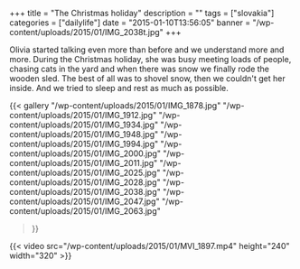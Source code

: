 +++
title = "The Christmas holiday"
description = ""
tags = ["slovakia"]
categories = ["dailylife"]
date = "2015-01-10T13:56:05"
banner = "/wp-content/uploads/2015/01/IMG_2038t.jpg"
+++

Olivia started talking even more than before and we understand more and more. During the Christmas holiday, she was busy meeting loads of people,
chasing cats in the yard and when there was snow we finally rode the wooden sled. The best of all
was to shovel snow, then we couldn't get her inside. And we tried to sleep and rest as much as
possible.

{{< gallery
    "/wp-content/uploads/2015/01/IMG_1878.jpg"
    "/wp-content/uploads/2015/01/IMG_1912.jpg"
    "/wp-content/uploads/2015/01/IMG_1934.jpg"
    "/wp-content/uploads/2015/01/IMG_1948.jpg"
    "/wp-content/uploads/2015/01/IMG_1994.jpg"
    "/wp-content/uploads/2015/01/IMG_2000.jpg"
    "/wp-content/uploads/2015/01/IMG_2011.jpg"
    "/wp-content/uploads/2015/01/IMG_2025.jpg"
    "/wp-content/uploads/2015/01/IMG_2028.jpg"
    "/wp-content/uploads/2015/01/IMG_2038.jpg"
    "/wp-content/uploads/2015/01/IMG_2047.jpg"
    "/wp-content/uploads/2015/01/IMG_2063.jpg"
>}}

{{< video src="/wp-content/uploads/2015/01/MVI_1897.mp4" height="240" width="320" >}}

